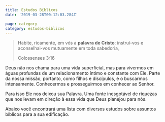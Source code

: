 ```yaml
---
title: Estudos Bíblicos
date: '2019-03-28T00:12:03.284Z'

page: category
category: estudos-biblicos
---
```


> Habite, ricamente, em vós a **palavra de Cristo**; instruí-vos e aconselhai-vos mutuamente em toda sabedoria,
>
> Colossenses 3:16

Deus não nos chama para uma vida superficial, mas para vivermos em águas profundas de um relacionamento íntimo e constante com Ele. Parte da nossa missão, portanto, como filhos e discípulos, é o buscarmos intensamente. Conhecermos e prosseguirmos em conhecer ao Senhor.

Para isso Ele nos deixou sua Palavra. Uma fonte inesgotável de riquezas que nos levam em direção à essa vida que Deus planejou para nós.

Abaixo você encontrará uma lista com diversos estudos sobre assuntos bíblicos para a sua edificação.

